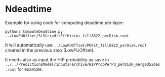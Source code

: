 # Ndeadtime 

Example for using code for computing deadtime per layer:

`python3 ComputeDeadtime.py ../LowPUOffset/SiStripHitEffHistos_fill8822_perDisk.root`

It will automatically use `../LowPUOffset/PUFit_fill8822_perDisk.root` created in the previous step (LowPUOffset).

It needs also as input the HIP probability as save in `../../PredictionsModel/inputs/archive/HIPProbPerPU_perDisk_mergedSides.root` for example.
